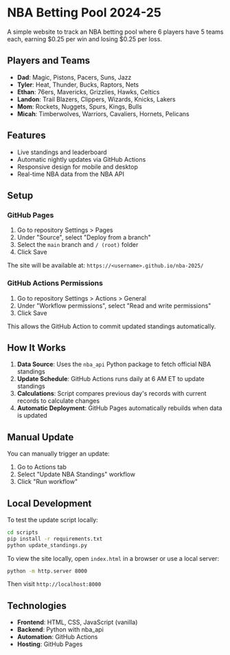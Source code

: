 # NBA Betting Pool 2024-25

A simple website to track an NBA betting pool where 6 players have 5 teams each, earning $0.25 per win and losing $0.25 per loss.

## Players and Teams

- **Dad**: Magic, Pistons, Pacers, Suns, Jazz
- **Tyler**: Heat, Thunder, Bucks, Raptors, Nets
- **Ethan**: 76ers, Mavericks, Grizzlies, Hawks, Celtics
- **Landon**: Trail Blazers, Clippers, Wizards, Knicks, Lakers
- **Mom**: Rockets, Nuggets, Spurs, Kings, Bulls
- **Micah**: Timberwolves, Warriors, Cavaliers, Hornets, Pelicans

## Features

- Live standings and leaderboard
- Automatic nightly updates via GitHub Actions
- Responsive design for mobile and desktop
- Real-time NBA data from the NBA API

## Setup

### GitHub Pages

1. Go to repository Settings > Pages
2. Under "Source", select "Deploy from a branch"
3. Select the `main` branch and `/ (root)` folder
4. Click Save

The site will be available at: `https://<username>.github.io/nba-2025/`

### GitHub Actions Permissions

1. Go to repository Settings > Actions > General
2. Under "Workflow permissions", select "Read and write permissions"
3. Click Save

This allows the GitHub Action to commit updated standings automatically.

## How It Works

1. **Data Source**: Uses the `nba_api` Python package to fetch official NBA standings
2. **Update Schedule**: GitHub Actions runs daily at 6 AM ET to update standings
3. **Calculations**: Script compares previous day's records with current records to calculate changes
4. **Automatic Deployment**: GitHub Pages automatically rebuilds when data is updated

## Manual Update

You can manually trigger an update:
1. Go to Actions tab
2. Select "Update NBA Standings" workflow
3. Click "Run workflow"

## Local Development

To test the update script locally:

```bash
cd scripts
pip install -r requirements.txt
python update_standings.py
```

To view the site locally, open `index.html` in a browser or use a local server:

```bash
python -m http.server 8000
```

Then visit `http://localhost:8000`

## Technologies

- **Frontend**: HTML, CSS, JavaScript (vanilla)
- **Backend**: Python with nba_api
- **Automation**: GitHub Actions
- **Hosting**: GitHub Pages
